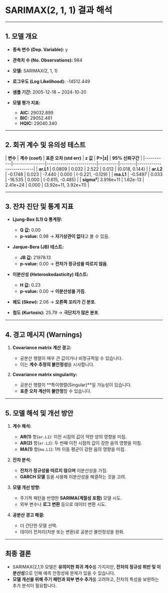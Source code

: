 # **SARIMAX(2, 1, 1) 결과 해석**

---

## **1. 모델 개요**
- **종속 변수 (Dep. Variable):** y  
- **관측치 수 (No. Observations):** 984  
- **모델:** SARIMAX(2, 1, 1)  
- **로그우도 (Log Likelihood):** -14512.449  

- **샘플 기간:** 2005-12-18 ~ 2024-10-20  
- **모델 평가 지표:**
  - **AIC:** 29032.899  
  - **BIC:** 29052.461  
  - **HQIC:** 29040.340  

---

## **2. 회귀 계수 및 유의성 테스트**

| **변수**  | **계수 (coef)** | **표준 오차 (std err)** | **z 값** | **P>|z|** | **95% 신뢰구간**         |
|-----------|----------------|-------------------------|----------|--------|--------------------------|
| **ar.L1** | 0.0809         | 0.032                   | 2.522    | 0.012  | (0.018, 0.144)           |
| **ar.L2** | -0.1748        | 0.023                   | -7.440   | 0.000  | (-0.221, -0.129)         |
| **ma.L1** | -0.5497        | 0.033                   | -16.535  | 0.000  | (-0.615, -0.485)         |
| **sigma²**| 3.916e+11      | 1.62e-13                | 2.41e+24 | 0.000  | (3.92e+11, 3.92e+11)     |

---

## **3. 잔차 진단 및 통계 지표**

- **Ljung-Box (L1) Q 통계량:**  
  - **Q 값:** 0.00  
  - **p-value:** 0.98 → **자기상관이 없다**고 볼 수 있음.  

- **Jarque-Bera (JB) 테스트:**  
  - **JB 값:** 21978.13  
  - **p-value:** 0.00 → **잔차가 정규성을 따르지 않음**.  

- **이분산성 (Heteroskedasticity) 테스트:**  
  - **H 값:** 0.23  
  - **p-value:** 0.00 → **이분산성을 가짐**.  

- **왜도 (Skew):** 2.06 → **오른쪽 꼬리가 긴 분포**.  
- **첨도 (Kurtosis):** 25.79 → **극단치가 많은 분포**.

---

## **4. 경고 메시지 (Warnings)**

1. **Covariance matrix 계산 경고:**  
   - 공분산 행렬이 매우 큰 값이거나 비정규적일 수 있습니다.  
   - 이는 **계수 추정의 불안정성**을 시사합니다.

2. **Covariance matrix singularity:**  
   - 공분산 행렬이 **특이행렬(Singular)**일 가능성이 있습니다.  
   - **표준 오차 계산이 불안정**할 수 있습니다.

---

## **5. 모델 해석 및 개선 방안**

1. **계수 해석:**
   - **AR(1)** 항(`ar.L1`): 이전 시점의 값이 약한 양의 영향을 미침.  
   - **AR(2)** 항(`ar.L2`): 두 번째 이전 시점의 값이 강한 음의 영향을 미침.  
   - **MA(1)** 항(`ma.L1`): 1차 이동 평균이 강한 음의 영향을 미침.  

2. **잔차 분석:**
   - **잔차가 정규성을 따르지 않으며** 이분산성을 가짐.
   - **GARCH 모델** 등을 사용해 이분산성을 해결하는 것을 고려.

3. **모델 개선 방향:**
   - 주기적 패턴을 반영한 **SARIMA(계절성 포함)** 모델 시도.
   - 외부 변수나 **로그 변환** 등으로 데이터 변환 시도.

4. **공분산 경고 해결:**
   - 더 간단한 모델 선택.
   - 데이터 전처리(차분 또는 변환)로 공분산 불안정성을 완화.

---

## **최종 결론**
- SARIMAX(2,1,1) 모델은 **유의미한 회귀 계수**를 가지지만, **잔차의 정규성 위반 및 이분산성**으로 인해 예측 안정성에 문제가 있을 수 있습니다.  
- **모델 개선을 위해 주기 패턴과 외부 변수 추가**를 고려하고, 잔차의 특성을 보완하는 추가 분석이 필요합니다.

